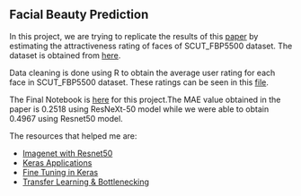 ## Facial Beauty Prediction

In this project, we are trying to replicate the results of this [paper](https://github.com/abishekarun/Facial-Beauty-Prediction/blob/master/SCUT_FBP5500.pdf) by estimating the attractiveness rating of faces of SCUT_FBP5500 dataset. The dataset is obtained from [here](https://github.com/HCIILAB/SCUT-FBP5500-Database-Release). 

Data cleaning is done using R to obtain the average user rating for each face in SCUT_FBP5500 dataset. These ratings can be seen in this [file](https://github.com/abishekarun/Facial-Beauty-Prediction/blob/master/Ratings_Data.csv).

The Final Notebook is [here](https://nbviewer.jupyter.org/github/abishekarun/Facial-Beauty-Prediction/blob/master/Beauty_Prediction.ipynb) for this project.The MAE value obtained in the paper is 0.2518 using ResNeXt-50 model while we were able to obtain 0.4967 using Resnet50 model.

The resources that helped me are:

+ [Imagenet with Resnet50](https://www.pyimagesearch.com/2017/03/20/imagenet-vggnet-resnet-inception-xception-keras/)
+ [Keras Applications](https://keras.io/applications/)
+ [Fine Tuning in Keras](https://flyyufelix.github.io/2016/10/08/fine-tuning-in-keras-part2.html)
+ [Transfer Learning & Bottlenecking](https://medium.com/@galen.ballew/transferlearning-b65772083b47)
